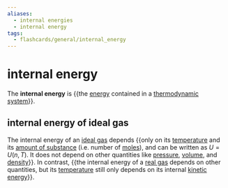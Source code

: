 ```yaml
---
aliases:
  - internal energies
  - internal energy
tags:
  - flashcards/general/internal_energy
---
```


# internal energy

The __internal energy__ is {{the [energy](energy.md) contained in a [thermodynamic system](thermodynamic%20system.md)}}.

## internal energy of ideal gas

The internal energy of an [ideal gas](ideal%20gas.md) depends {{only on its [temperature](temperature.md) and its [amount of substance](amount%20of%20substance.md) (i.e. number of [moles](mole%20(unit).md)), and can be written as $U = U(n, T)$. It does not depend on other quantities like [pressure](pressure.md), [volume](volume.md), and [density](density.md)}}. In contrast, {{the internal energy of a [real gas](real%20gas.md) depends on other quantities, but its [temperature](temperature.md) still only depends on its internal [kinetic energy](kinetic%20energy.md)}}.
